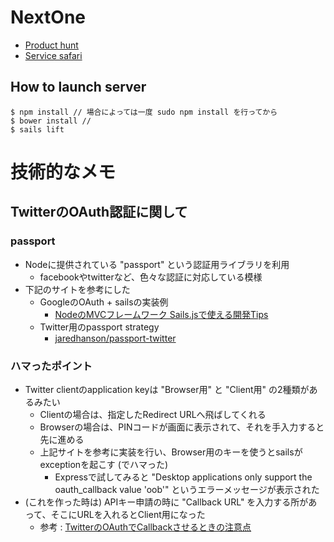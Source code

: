 # NextOne

- [Product hunt](http://www.producthunt.com/)
- [Service safari](http://www.service-safari.com/)

## How to launch server

```
$ npm install // 場合によっては一度 sudo npm install を行ってから
$ bower install //
$ sails lift
```

# 技術的なメモ

## TwitterのOAuth認証に関して

### passport

- Nodeに提供されている "passport" という認証用ライブラリを利用
  - facebookやtwitterなど、色々な認証に対応している模様
- 下記のサイトを参考にした
  - GoogleのOAuth + sailsの実装例
    - [NodeのMVCフレームワーク Sails.jsで使える開発Tips](http://catcher-in-the-tech.net/637/)
  - Twitter用のpassport strategy
    - [jaredhanson/passport-twitter](https://github.com/jaredhanson/passport-twitter/blob/master/examples/signin/app.js)

### ハマったポイント

- Twitter clientのapplication keyは "Browser用" と "Client用" の2種類があるみたい
  - Clientの場合は、指定したRedirect URLへ飛ばしてくれる
  - Browserの場合は、PINコードが画面に表示されて、それを手入力すると先に進める
  - 上記サイトを参考に実装を行い、Browser用のキーを使うとsailsがexceptionを起こす (でハマった)
    - Expressで試してみると "Desktop applications only support the oauth_callback value 'oob'" というエラーメッセージが表示された
- (これを作った時は) APIキー申請の時に "Callback URL" を入力する所があって、そこにURLを入れるとClient用になった
  - 参考 : [TwitterのOAuthでCallbackさせるときの注意点](http://d.hatena.ne.jp/speg03/20091019/1255957580)
